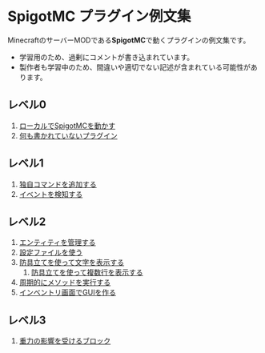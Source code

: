 # SpigotMC プラグイン例文集

MinecraftのサーバーMODである**SpigotMC**で動くプラグインの例文集です。


* 学習用のため、過剰にコメントが書き込まれています。
* 製作者も学習中のため、間違いや適切でない記述が含まれている可能性があります。


## レベル0

1. [ローカルでSpigotMCを動かす](local-server)
2. [何も書かれていないプラグイン](blank-plugin)


## レベル1

1. [独自コマンドを追加する](create-slash-command)
2. [イベントを検知する](event-handling)


## レベル2

1. [エンティティを管理する](entity-management)
2. [設定ファイルを使う](configuration-file)
3. [防具立てを使って文字を表示する](display-text)
   1. [防具立てを使って複数行を表示する](signboard)
4. [周期的にメソッドを実行する](countdown)
5. [インベントリ画面でGUIを作る](gui-inventory)


## レベル3

1. [重力の影響を受けるブロック](block-gravity)

